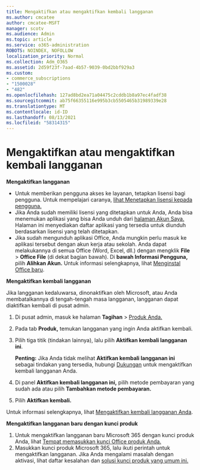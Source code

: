 ```yaml
---
title: Mengaktifkan atau mengaktifkan kembali langganan
ms.author: cmcatee
author: cmcatee-MSFT
manager: scotv
ms.audience: Admin
ms.topic: article
ms.service: o365-administration
ROBOTS: NOINDEX, NOFOLLOW
localization_priority: Normal
ms.collection: Adm_O365
ms.assetid: 2d59f23f-7aad-4b57-9039-0bd2bbf929a3
ms.custom:
- commerce_subscriptions
- "1500028"
- "482"
ms.openlocfilehash: 127ad8bd2ea71a04475c2cddb1b8a97ec4fadf38
ms.sourcegitcommit: ab75f66355116e995b3cb5505465b31989339e28
ms.translationtype: MT
ms.contentlocale: id-ID
ms.lasthandoff: 08/13/2021
ms.locfileid: "58314315"
---
```

# <a name="activate-or-reactivate-a-subscription"></a>Mengaktifkan atau mengaktifkan kembali langganan

**Mengaktifkan langganan**

- Untuk memberikan pengguna akses ke layanan, tetapkan lisensi bagi pengguna. Untuk mempelajari caranya, [lihat Menetapkan lisensi kepada pengguna.](https://docs.microsoft.com/microsoft-365/admin/manage/assign-licenses-to-users)
- Jika Anda sudah memiliki lisensi yang ditetapkan untuk Anda, Anda bisa menemukan aplikasi yang bisa Anda unduh dari [halaman Akun Saya.](https://portal.office.com/account/#installs) Halaman ini menyediakan daftar aplikasi yang tersedia untuk diunduh berdasarkan lisensi yang telah ditetapkan.
- Jika sudah mengunduh aplikasi Office, Anda mungkin perlu masuk ke aplikasi tersebut dengan akun kerja atau sekolah. Anda dapat melakukannya di semua Office (Word, Excel, dll.) dengan mengklik **File**  >  **Office File** (di dekat bagian bawah). Di **bawah Informasi Pengguna,** pilih **Alihkan Akun.** Untuk informasi selengkapnya, lihat [Menginstal Office baru](https://docs.microsoft.com/microsoft-365/admin/setup/install-applications).

**Mengaktifkan kembali langganan**

Jika langganan kedaluwarsa, dinonaktifkan oleh Microsoft, atau Anda membatalkannya di tengah-tengah masa langganan, langganan dapat diaktifkan kembali di pusat admin.
  
1. Di pusat admin, masuk ke halaman **Tagihan**  >  [Produk Anda.](https://go.microsoft.com/fwlink/p/?linkid=842054)
2. Pada tab **Produk,** temukan langganan yang ingin Anda aktifkan kembali.
3. Pilih tiga titik (tindakan lainnya), lalu pilih **Aktifkan kembali langganan ini**.

    **Penting:** Jika Anda tidak melihat **Aktifkan kembali langganan ini** sebagai tindakan yang tersedia, hubungi [Dukungan](https://go.microsoft.com/fwlink/p/?linkid=518322) untuk mengaktifkan kembali langganan Anda.

4. Di panel **Aktifkan kembali langganan ini,** pilih metode pembayaran yang sudah ada atau pilih **Tambahkan metode pembayaran.**
5. Pilih **Aktifkan kembali.**

Untuk informasi selengkapnya, lihat [Mengaktifkan kembali langganan Anda](https://docs.microsoft.com/microsoft-365/commerce/subscriptions/reactivate-your-subscription).

**Mengaktifkan langganan baru dengan kunci produk**

1. Untuk mengaktifkan langganan baru Microsoft 365 dengan kunci produk Anda, lihat [Tempat memasukkan kunci Office produk Anda.](https://support.office.com/article/where-to-enter-your-office-product-key-0a82e5ae-739e-4b92-a6f4-2ec780c185db)
2. Masukkan kunci produk Microsoft 365, lalu ikuti perintah untuk mengaktifkan langganan. Jika Anda mengalami masalah dengan aktivasi, lihat daftar kesalahan dan [solusi kunci produk yang umum ini.](https://docs.microsoft.com/microsoft-365/commerce/product-key-errors-and-solutions)
